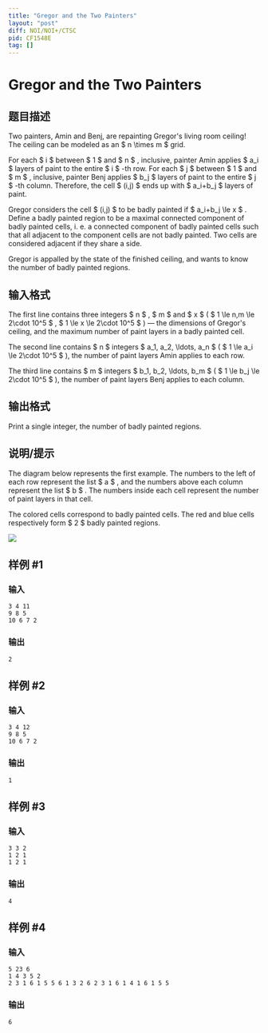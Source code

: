 ```yaml
---
title: "Gregor and the Two Painters"
layout: "post"
diff: NOI/NOI+/CTSC
pid: CF1548E
tag: []
---
```


# Gregor and the Two Painters

## 题目描述

Two painters, Amin and Benj, are repainting Gregor's living room ceiling! The ceiling can be modeled as an $ n \times m $ grid.

For each $ i $ between $ 1 $ and $ n $ , inclusive, painter Amin applies $ a_i $ layers of paint to the entire $ i $ -th row. For each $ j $ between $ 1 $ and $ m $ , inclusive, painter Benj applies $ b_j $ layers of paint to the entire $ j $ -th column. Therefore, the cell $ (i,j) $ ends up with $ a_i+b_j $ layers of paint.

Gregor considers the cell $ (i,j) $ to be badly painted if $ a_i+b_j \le x $ . Define a badly painted region to be a maximal connected component of badly painted cells, i. e. a connected component of badly painted cells such that all adjacent to the component cells are not badly painted. Two cells are considered adjacent if they share a side.

Gregor is appalled by the state of the finished ceiling, and wants to know the number of badly painted regions.

## 输入格式

The first line contains three integers $ n $ , $ m $ and $ x $ ( $ 1 \le n,m \le 2\cdot 10^5 $ , $ 1 \le x \le 2\cdot 10^5 $ ) — the dimensions of Gregor's ceiling, and the maximum number of paint layers in a badly painted cell.

The second line contains $ n $ integers $ a_1, a_2, \ldots, a_n $ ( $ 1 \le a_i \le 2\cdot 10^5 $ ), the number of paint layers Amin applies to each row.

The third line contains $ m $ integers $ b_1, b_2, \ldots, b_m $ ( $ 1 \le b_j \le 2\cdot 10^5 $ ), the number of paint layers Benj applies to each column.

## 输出格式

Print a single integer, the number of badly painted regions.

## 说明/提示

The diagram below represents the first example. The numbers to the left of each row represent the list $ a $ , and the numbers above each column represent the list $ b $ . The numbers inside each cell represent the number of paint layers in that cell.

The colored cells correspond to badly painted cells. The red and blue cells respectively form $ 2 $ badly painted regions.

 ![](https://cdn.luogu.com.cn/upload/vjudge_pic/CF1548E/ed004a9f5c1178d832fa99129a7668039bcbadc8.png)

## 样例 #1

### 输入

```
3 4 11
9 8 5
10 6 7 2
```

### 输出

```
2
```

## 样例 #2

### 输入

```
3 4 12
9 8 5
10 6 7 2
```

### 输出

```
1
```

## 样例 #3

### 输入

```
3 3 2
1 2 1
1 2 1
```

### 输出

```
4
```

## 样例 #4

### 输入

```
5 23 6
1 4 3 5 2
2 3 1 6 1 5 5 6 1 3 2 6 2 3 1 6 1 4 1 6 1 5 5
```

### 输出

```
6
```


